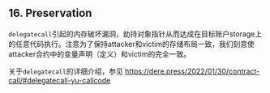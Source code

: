 ## 16. Preservation

`delegatecall`引起的内存破坏漏洞，劫持对象指针从而达成在目标账户storage上的任意代码执行。注意为了保持attacker和victim的存储布局一致，我们刻意使attacker合约中的变量声明（定义）和victim的完全一致。

关于`delegatecall`的详细介绍，参见 https://dere.press/2022/01/30/contract-call/#delegatecall-yu-callcode
